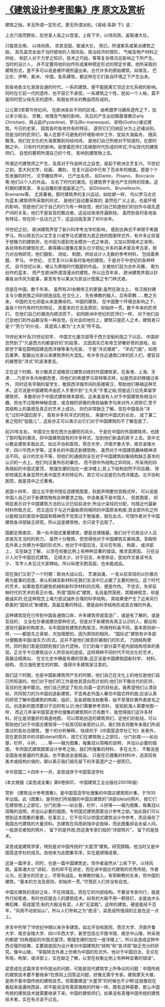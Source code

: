 # [《建筑设计参考图集》序 原文及赏析](https://www.vrrw.net/wx/14421.html)

建筑之始，本无所谓一定形式，更无所谓派别。《易经·系辞·下》说：

上古穴居而野处，后世圣人易之以宫室，上栋下宇。以待风雨，盖取诸大壮。

只取其合用， 以待风雨， 求其坚固，取诸大壮， 而已。所谓某系或某派建筑之始， 其先盖完全由于当时彼地的人情风俗，政治经济的情形， 气候及物产材料之供给， 和匠人对于力学之知识，技术之巧拙，等等复杂情况总影响之下所产生。当时的设计人， 并不定要将他的创作形成某种预定形式的预定步骤。他所采取的建筑形式，差不多可以说是被环境所逼出来。古代许多的原始建筑，如埃及， 巴比伦，伊琴，美洲， 中国，各系建筑，都这样在它们各自环境之下产生出来。

到各地各文化渐渐会通的时代，一系的建筑，便不能脱离它邻近文化系统的影响。同时在它前一代的遗传，也不容它不承受。一系建筑之个性，犹如一个人格，莫不是同时受父母先天的遗传，和朋友师长的教益而形成的。

公元第3至第15世纪间， 在欧洲各处不同的区域， 由希腊罗马嫡系遗传之下，加以多少政治， 宗教，地理及气候的影响， 先后的产生出初期基督教(Early Christian)、拜占庭(Pyzantine)、罗马(Ro-manesque)、哥特(Gothic)诸式建筑。今日的史家， 因其各时各地共有的特征， 遂将它们归纳区分为上述诸派别。但是当时的匠师们，每人在那不可避免的环境影响中工作，犹如大海扁舟， 随风飘荡，他们在文化的大海里飘到何经何纬， 是他们自己所绝对不知道的。在那时期之中， 只有时代的影响，驱使着匠师们去做那时代形成的样式;不似现代的建筑师们， 自觉的要把所谓自己的个性， 影响到建筑物上去。

所谓近代建筑师之产生，及其对于作品样式之自觉，是起于欧洲文艺复兴。15世纪之初，意大利文学，绘画， 雕刻， 在复兴运动中已有了百余年的根底。那是个个性发展的时代， 文学雕绘界中， 已产出名师， 如Dante， Pisano， Boccacio等;他们以个人的作品， 左右了时代的潮流。在建筑界于是也产生同样的现象。这时期的建筑家， 多出自雕刻家或画家之门， 如Ghiberti， Brunelleschi， Bramante等， 尤其著者。那时建筑界的复兴运动，如绘塑一样， 均以罗马古式为蓝本;建筑师所采取的形式， 是他们自动要采取的; 虽然在广义上说，也是环境的影响，但是他们对于自己的行为有一种自觉，他们自己知道他们的创作与祖先遗产间的关系，他们不是盲目的飘泊者。这运动渐渐传遍欧陆， 虽然到各时各地各有特征，但在同一总动力之下，这运动竟澎湃了400余年。



19世纪之初， 欧洲建筑界受了新兴科学考古学的影响， 感到古典式不单限于希腊罗马，所以除去仍以文艺复兴或罗马式建筑为其正统的图案样式外，有许多比较富于想像力的建筑师，也许因为感到完全模仿一式之单调， 又加以照相术之发明，各处特有的建筑形式，都得藉以搜集在案头日夕把玩;许多的美术家及考古家，努力对古物研究，他们摄影， 测绘， 制图，供给设计人无数的参考材料， 包括着希腊， 罗马， 中世纪， 文艺复兴以来各时各地的建筑。于是对于中世纪的各种样式， 自15世纪以来，被认为黑暗时代粗鄙的作品， 又被他们目为古朴风雅， 用为创作的蓝本， 而产生欧洲所谓浪漫派的建筑。所以近百年来， 欧洲建筑界竟以抄袭各派作风为能事，甚至有专以某派为其设计图案之专门样式者。

但是在中国，数千年来， 虽然有20余朝帝王的更替;虽然在政治上， 有汉族封建主与少数民族之间的频连战乱;在文化上， 先有佛教的输入，后有耶教……教之东来， 中国的文化却是从来是赓续的。中国的建筑， 在中国整个环境总影响之下， 虽各个时代有时代的特征， 其基本的方法及原则，却始终一贯。数千年来的匠师们， 在他们自己的潮流内顺流而下， 如同欧洲中世纪的匠师们一样， 对于他们自己及他们的作品都没有一种自觉。在社会的地位上，建筑只是匠人之术，建筑者只是个“劳力”的仆役， 其道其人都为“士大夫”所不齿。

19世纪末叶及20世纪初年， 中国文化屡次屈辱于西方坚船利炮之下以后， 中国却忽然到了“凡是西方的都是好的”的段落， 又因其先已有帝王骄奢好奇的游戏，如郎世宁辈在圆明园建造西洋楼等事为先驱， 于是“洋式楼房”， “洋式门面”，如雨后春笋，酝酿出光宣以来建筑界的大混乱。有许多住近通商口岸的匠人们，便盲目的被卷到“洋式”的波涛里去。

正在这个时期，有少数真正或略受过建筑训练的外国建筑家，在香港、上海、天津……乃至许多内地都邑里，将他们的希腊罗马哥特等式样，似是而非的移植过来外， 同时还有早期的留学生，敬佩西洋城市间的高楼霄汉，帮助他们移植这种艺术。这可说是中国建筑术由匠人手里升到“士大夫”手里之始;但是这几位先辈留学建筑师， 多数却对于中国式建筑根本鄙视。近来虽渐有人对于中国建筑有相当兴趣，但也不过取种神秘态度，或含糊的骄傲的用些抽象字句来对外人颂扬它;至于其结构上的美德及真正的艺术上成功， 则仍非常缺乏了解。现在中国各处“洋化”过的中国旧房子， 竟有许多将洋式的短处， 来替代中国式的长处， 成了兼二者之短的“低能儿”，这些亦正可以表示出它们对于中国建筑的不了解态度了。

前20年左右， 中国文化曾在西方出健旺的风头， 于是在中国的外国建筑师，也随了那时髦的潮流，将中国建筑固有的许多样式，加到他们新盖的房子上去。其中尤以教会建筑多取此式，如北平协和医院，燕京大学，济南齐鲁大学，南京金陵大学，四川华西大学等。这多处的中国式新建筑物， 虽然对于中国建筑趣味精神浓淡不同，设计的优劣不等，但他们的通病则全在对于中国建筑权衡结构缺乏基本的认识的一点上。他们均注重外形的摹仿， 而不顾中外结构之异同处，所采用的四角翘起的中国式屋顶， 勉强生硬的加在一座洋楼上;其上下结构划然不同旨趣， 除却琉璃瓦本身显然代表中国艺术的特征外，其它可以说是仍为西洋建造。北平协和医院，就是其中之尤著者。

民国十四年， 国立北平图书馆征选建筑图案，标题声明要仿宫殿式样， 可以说是中国人自己对于新建筑物有此种要求之始。中选者虽不是中国人， 但其图案， 却明显表示对于中国建筑方法的认识已较前进步;所设计梁柱的分配，均按近代最新材料所取方式， 而又适应于与近代最新原则相同的中国原来构架;其全部外形之所以能相当的表现中国固有精神而不觉其过于勉强者，就在此点。可惜作者对于中国建筑各详部缺乏研究，所以这座建筑物，亦只宜于远观了。

国都定鼎南京， 第一处中国式重要建筑，便是总理陵墓。我们对于已故设计人吕彦直先生当时的努力， 虽然十分敬佩，但觉得他对于中国建筑实甚隔漠。享殿除去外表上仿佛为中国的形式外，他对于中国旧法，无论在布局， 构架， 或详部上， 实在缺乏了解， 以至在权衡比例上有种种显著的错误。推求其原因， 只在设计人对于中国旧式建筑， 见得太少，对于旧法，未曾熟谂，犹如作文者读书太少， 写字人未见过大家碑帖，所以纵使天韵高超，也未能成品。

现在我们又到了一个时期：欧洲大战以后， 艺潮汹涌， 一变从前盲目的以抄袭古典为能事的态度，承认机械及新材料在我们生活中已占据了主要的地位。这个时代的艺术，如果故意的避免机械和新科学材料的应用，便是作伪， 不忠实，失却反映时代的艺术的真正价值。所谓“国际式”建筑，名目虽然笼统，其精神观念，却是极诚实的;在这种观念上竭力尝试诚朴合理的科学结构， 其结果便产生了近来风行欧美的“国际式”新建筑。其最显著的特征，便是由科学结构形成其合理的外表。

这种建筑现在已传到中国各通商口岸，许多建筑师或营造厂，或是有了解的，或是盲目的， 又全在抄袭或模仿那种形式。但是对于新建筑有真正认识的人，都应知道现代最新的构架法，与中国固有建筑的构架法，所用材料虽不同，基本原则却一样，——都是先立骨架，次加墙壁的。因为原则的相同， “国际式”建筑有许多部分便酷类中国(或东方)形式。这并不是他们故意抄袭我们的形式， 乃因结构使然。同时我们若是回顾到我们古代遗物，它们的每个部分莫不是内部结构坦率的表现，正合乎今日建筑设计人所崇尚的途径。这样两种不同时代不同文化的艺术， 竟融洽相类似， 在文化史中确是有趣的现象;这正该是中国建筑因新科学， 材料， 结构， 而又强旺更生的时期， 值得许多建筑家注意的。

我们这个时期，也是中国新建筑师产生的时期，他们自己在文化上的地位是他们自己所知道的。他们对于他们的工作是依其意向而计划的;他们并不像古代的匠师， 盲目的在海中飘泊。他们自己把定了舵向;向着一定的目标走。我希望他们认清目标，共同努力的为中国创造新建筑，不宜再走外国人摹仿中国式样的路;应该认真的研究了解中国建筑的构架，组织，及各部做法权衡等，始不至落抄袭外表皮毛之讥。创造新的既须要对于旧的有认识;他们需要参考资料， 犹如航海人需要地图一样， 而近几年来中国营造学社搜集的建筑照片已有数千，我觉得我们这许多材料，好比是测量好的海道地图， 可以帮助创造的建筑师们，定他们的航线，可以帮助他们对于中国古建筑得一个较真切较亲密的认识。我们除去将数年来我们所调查过的各处古建筑， 整个的分析解释， 陆续的于《中国营造学社汇刊》发表外，现在更将其中的详部(detail)照片，按它们在建筑物上之部位， 分门别类——如台基，栏杆，斗拱， ……等——辑为图集，每集冠以简略的说明， 并加以必要的插图， 专供国式建筑图案设计参考之助。我们所搜集的材料， 多在北方， 不敢说是全国各地普遍的代表品，也不敢说全是精品， 只是在已搜集的材料中，选其较有美术或结构价值的，聊以表示我们祖先留下的丰富遗产之一部而已。

中华民国二十四年十一月，梁思成序于中国营造学社

(本文根据《梁思成全集》第6卷排印， 中国建筑工业出版社2001年版)

赏析 《建筑设计参考图集》，是中国营造学社搜集的中国古建筑照片集，于1935年出版。此《图集》，是将他们所拍摄的中国古建筑的“详部(detail)照片，按它们在建筑物上之部位，分门别类——如台基，栏杆，斗拱等——辑为图集，每集冠以简略的说明，并加以必要的插图，专供国式建筑图案设计参考之助。”由此我们可以想到这本图集的重要。在事实上，它不仅可以供国式建筑设计作参考，而且保存了我国古代建筑的大量资料。古建筑在风雨剥蚀中会毁掉，而此图集却会永留人间。一般游览者拍的照片， 留下的是外观;而这类专家们拍的“详部照片”， 留下的是技术。

梁思成是建筑学家，特别是对中国传统的“大屋顶”建筑，研究颇精。他当时又是中国营造学社的成员。由他来为此图集写序，实在是顺理成章。

这是一篇序言，同时，也是一篇中国建筑史。但作者虽然从“上栋下宇，以待风雨，盖取诸大壮”讲起， 目的却不在讲史，而在讲中国古代建筑的优秀传统。作者认为，在漫长的历史上，尽管有战乱，有佛教的输入，有耶稣教的东来，但中国的建筑，“基本的方法及原则，却始终一贯。”尽管匠人们并没有自觉。

中国古建筑的高妙之处，不在琉璃瓦，而在它的内部结构。不要说专家内行，就是外行如笔者，有时也叹服古人的建筑技术。如有的大殿不用一颗铁钉，全是由木头榫扣榫，搭成屋顶;有的大殿没有梁，人称“无梁殿”。这样的建筑，硬是能经千百年，“风雨不动安如山”。所以人们夸称之为“绝活”。梁思成所强调的正是在这一点上。

序言中列举了19世纪中期以来许多建筑，如北平协和医院、燕京大学、济南齐鲁大学、南京金陵大学、四川华西大学，甚至包括北平图书馆、南京中山陵，所采用的都是“四角翘起的中国式屋顶，勉强生硬的加在一座洋楼上”。所以会造成这种中西合璧的结果，主要就是因为设计者对中国建筑的“结构”和“各详部”缺乏充分的研究。像中山陵， “享殿除去外表上仿佛为中国的形式外，他对于中国旧法，无论在布局，构架，或详部上，实在缺乏了解，以至在权衡比例上有种种显著的错误”。

梁思成在这篇序言中所提出的问题，可能是现代建筑学上所争议的问题：中国传统的建筑技术要不要继承?在原则上回答这问题，好像无需乎专家。建筑摩天大楼，是用不着中国传统的建筑技艺。但需要建造“大屋顶”的时候也不少啊!这就像现在看起来是遍地西装，却不能说没有需穿旗袍的时候一样。既有这种需要，那么中国传统的建筑技术就需要继承下来。中国的建筑师们，如果没有真懂中国传统的建筑技术者，实在有点说不过去。

